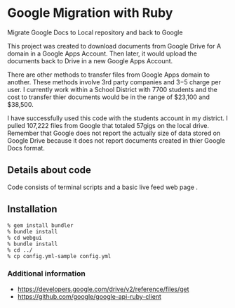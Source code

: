 # Google Migration with Ruby
Migrate Google Docs to Local repository and back to Google

This project was created to download documents from Google Drive for A domain in a Google Apps Account. Then later, it would upload the documents back to Drive in a new Google Apps Account.

There are other methods to transfer files from Google Apps domain to another. These methods involve 3rd party companies and $3-$5 charge per user. I currently work within a School District with 7700 students and the cost to transfer thier documents would be in the range of $23,100 and $38,500. 

I have successfully used this code with the students account in my district. I pulled 107,222 files from Google that totaled 57gigs on the local drive. Remember that Google does not report the actually size of data stored on Google Drive because it does not report documents created in thier Google Docs format.  

## Details about code
Code consists of terminal scripts and a basic live feed web page .

## Installation
    % gem install bundler
    % bundle install
    % cd webgui 
    % bundle install
    % cd ../
    % cp config.yml-sample config.yml


### Additional information

- https://developers.google.com/drive/v2/reference/files/get
- https://github.com/google/google-api-ruby-client

